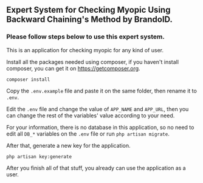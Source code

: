 ## Expert System for Checking Myopic Using Backward Chaining's Method by BrandoID.

### Please follow steps below to use this expert system.

This is an application for checking myopic for any kind of user.

Install all the packages needed using composer, if you haven't install composer, you can get it on https://getcomposer.org.

    composer install
    
Copy the `.env.example` file and paste it on the same folder, then rename it to `.env`.

Edit the `.env` file and change the value of `APP_NAME` and `APP_URL`, then you can change the rest of the variables' value according to your need.

For your information, there is no database in this application, so no need to edit all `DB_*` variables on the `.env` file or run `php artisan migrate`.

After that, generate a new key for the application.

    php artisan key:generate
    
After you finish all of that stuff, you already can use the application as a user.
